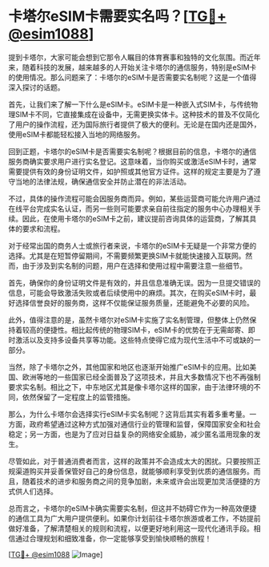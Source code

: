 # 卡塔尔eSIM卡需要实名吗？[[TG💪+ @esim1088](https://t.me/s/esim1088)]

提到卡塔尔，大家可能会想到它那令人瞩目的体育赛事和独特的文化氛围。而近年来，随着科技的发展，越来越多的人开始关注卡塔尔的通信服务，特别是eSIM卡的使用情况。那么问题来了：卡塔尔的eSIM卡是否需要实名制呢？这是一个值得深入探讨的话题。

首先，让我们来了解一下什么是eSIM卡。eSIM卡是一种嵌入式SIM卡，与传统物理SIM卡不同，它直接集成在设备中，无需更换实体卡。这种技术的普及不仅简化了用户的操作流程，还为国际旅行者提供了极大的便利。无论是在国内还是国外，使用eSIM卡都能轻松接入当地的网络服务。

回到正题，卡塔尔的eSIM卡是否需要实名制呢？根据目前的信息，卡塔尔的通信服务商确实要求用户进行实名登记。这意味着，当你购买或激活eSIM卡时，通常需要提供有效的身份证明文件，如护照或其他官方证件。这样的规定主要是为了遵守当地的法律法规，确保通信安全并防止潜在的非法活动。

不过，具体的操作流程可能会因服务商而异。例如，某些运营商可能允许用户通过在线平台完成实名认证，而另一些则可能要求亲自前往指定的服务中心办理相关手续。因此，在使用卡塔尔的eSIM卡之前，建议提前咨询具体的运营商，了解其具体的要求和流程。

对于经常出国的商务人士或旅行者来说，卡塔尔的eSIM卡无疑是一个非常方便的选择。尤其是在短暂停留期间，不需要频繁更换SIM卡就能快速接入互联网。然而，由于涉及到实名制的问题，用户在选择和使用过程中需要注意一些细节。

首先，确保你的身份证明文件是有效的，并且信息准确无误。因为一旦提交错误的信息，可能会导致激活失败或者后续使用中的麻烦。其次，在购买eSIM卡时，最好选择信誉良好的服务商，这样不仅能保证服务质量，还能避免不必要的风险。

此外，值得注意的是，虽然卡塔尔对eSIM卡实施了实名制管理，但整体上仍然保持着较高的便捷性。相比起传统的物理SIM卡，eSIM卡的优势在于无需邮寄、即时激活以及支持多设备共享等功能。这些特点使得它成为现代生活中不可或缺的一部分。

当然，除了卡塔尔之外，其他国家和地区也逐渐开始推广eSIM卡的应用。比如美国、欧洲等地的一些国家已经全面普及了这项技术，并且大多数情况下也不再强制要求实名制。相比之下，中东地区尤其是像卡塔尔这样的国家，由于法律环境的不同，依然保留了一定程度上的监管措施。

那么，为什么卡塔尔会选择实行eSIM卡实名制呢？这背后其实有着多重考量。一方面，政府希望通过这种方式加强对通信行业的管理和监督，保障国家安全和社会稳定；另一方面，也是为了应对日益复杂的网络安全威胁，减少匿名滥用现象的发生。

尽管如此，对于普通消费者而言，这样的政策并不会造成太大的困扰。只要按照正规渠道购买并妥善保管好自己的身份信息，就能够顺利享受到优质的通信服务。而且，随着技术的进步和服务商之间的竞争加剧，未来或许会出现更加灵活便捷的方式供人们选择。

总而言之，卡塔尔的eSIM卡确实需要实名制，但这并不妨碍它作为一种高效便捷的通信工具为广大用户提供便利。如果你计划前往卡塔尔旅游或者工作，不妨提前做好准备，了解清楚相关的规则和流程，以便更好地利用这一现代化通讯手段。相信通过合理规划和细致准备，你一定能够享受到愉快顺畅的旅程！

[[TG💪+ @esim1088](https://t.me/s/esim1088) ![Image](https://i.postimg.cc/4NQfJmqS/Snipaste-2025-05-13-00-14-12.png)]